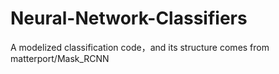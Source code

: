 # Neural-Network-Classifiers
A modelized classification code，and its structure comes from matterport/Mask_RCNN
